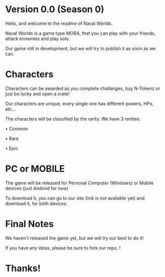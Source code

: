 # Version 0.0 (Season 0)

Hello, and welcome to the readme of Naval Worlds.

Naval Worlds is a game type MOBA, that you can play with your friends, attack ennemies and play solo.

Our game still in development, but we will try to publish it as soon as we can.

# Characters

Characters can be awarded as you complete challanges, buy N-Tokenz or just be lucky and open a crate!

Our characters are unique, every single one has different powers, HPs, etc...

The characters will be classified by the rarity. We have 3 rarities:

• Common

• Rare

• Epic

# PC or MOBILE

The game will be released for Personal Computer (Windows) or Mobile devices (just Android for now)

To download it, you can go to our site (link is not avaliable yet) and download it, for both devices.

# Final Notes

We haven't released the game yet, but we will try our best to do it!

If you have any ideas, please be sure to fork our repo. !

# Thanks!
